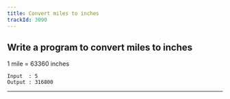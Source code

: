 ```yaml
---
title: Convert miles to inches
trackId: 3090
---
```


## Write a program to convert miles to inches

1 mile = 63360 inches

```
Input  : 5
Output : 316800
```

---
